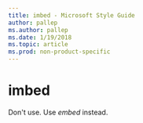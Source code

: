 ```yaml
---
title: imbed - Microsoft Style Guide
author: pallep
ms.author: pallep
ms.date: 1/19/2018
ms.topic: article
ms.prod: non-product-specific
---
```


# imbed

Don't use. Use *embed* instead.

